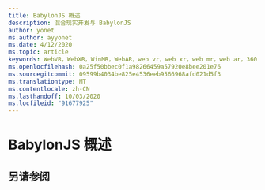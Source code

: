 ```yaml
---
title: BabylonJS 概述
description: 混合现实开发与 BabylonJS
author: yonet
ms.author: ayyonet
ms.date: 4/12/2020
ms.topic: article
keywords: WebVR，WebXR，WinMR，WebAR，web vr，web xr，web mr，web ar，360，360视频，360视频，360照片，360照片，360内容，沉浸式 web，immersiveweb，IW
ms.openlocfilehash: 0a25f50bbec0f1a98266459a57920e8bee201e76
ms.sourcegitcommit: 09599b4034be825e4536eeb9566968afd021d5f3
ms.translationtype: MT
ms.contentlocale: zh-CN
ms.lasthandoff: 10/03/2020
ms.locfileid: "91677925"
---
```

# <a name="babylonjs-overview"></a>BabylonJS 概述

## <a name="see-also"></a>另请参阅

